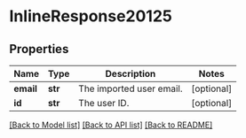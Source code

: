 # InlineResponse20125

## Properties
Name | Type | Description | Notes
------------ | ------------- | ------------- | -------------
**email** | **str** | The imported user email. | [optional] 
**id** | **str** | The user ID. | [optional] 

[[Back to Model list]](../README.md#documentation-for-models) [[Back to API list]](../README.md#documentation-for-api-endpoints) [[Back to README]](../README.md)

